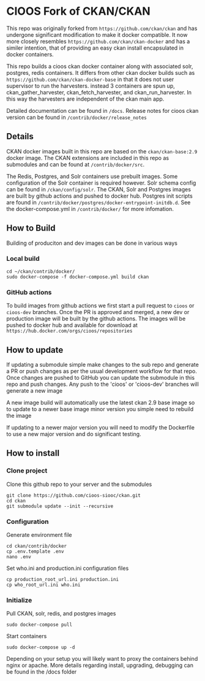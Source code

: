 # CIOOS Fork of CKAN/CKAN

This repo was originally forked from `https://github.com/ckan/ckan` and has undergone significant modification to make it docker compatible. It now more closely resembles `https://github.com/ckan/ckan-docker` and has a similer intention, that of providing an easy ckan install encapsulated in docker containers.

This repo builds a cioos ckan docker container along with associated solr, postgres, redis containers. It differs from other ckan docker builds such as `https://github.com/ckan/ckan-docker-base` in that it does not user supervisor to run the harvesters. instead 3 containers are spun up, ckan_gather_harvester, ckan_fetch_harvester, and ckan_run_harvester. In this way the harvesters are independent of the ckan main app.

Detailed documentation can be found in `/docs`. Release notes for cioos ckan version can be found in `/contrib/docker/release_notes`

## Details
CKAN docker images built in this repo are based on the `ckan/ckan-base:2.9` docker image. The CKAN extensions are included in this repo as submodules and can be found at `/contrib/docker/src`.

The Redis, Postgres, and Solr containers use prebuilt images. Some configuration of the Solr container is required however. Solr schema config can be found in `/ckan/config/solr`. The CKAN, Solr and Postgres images are built by github actions and pushed to docker hub. Postgres init scripts are found in `/contrib/docker/postgres/docker-entrypoint-initdb.d`. See the docker-compose.yml in `/contrib/docker/` for more infomation.

## How to Build
Building of produciton and dev images can be done in various ways

### Local build
```
cd ~/ckan/contrib/docker/
sudo docker-compose -f docker-compose.yml build ckan
```

### GitHub actions
To build images from github actions we first start a pull request to `cioos` or `cioos-dev` branches. Once the PR is approved and merged, a new dev or production image will be built by the github actions. The images will be pushed to docker hub and available for download at `https://hub.docker.com/orgs/cioos/repositories`

## How to update
If updating a submodule simple make changes to the sub repo and generate a PR or push changes as per the usual 
development workflow for that repo. Once changes are pushed to GitHub you can update the submodule in this repo and 
push changes. Any push to the 'cioos' or 'cioos-dev' branches will generate a new image

A new image build will automatically use the latest ckan 2.9 base image so to update to a newer base image minor version you simple need to rebuild the image

If updating to a newer major version you will need to modify the Dockerfile to use a new major version and do significant testing.

## How to install

### Clone project

Clone this github repo to your server and the submodules
```
git clone https://github.com/cioos-siooc/ckan.git
cd ckan
git submodule update --init --recursive
```

### Configuration

Generate environment file
```
cd ckan/contrib/docker
cp .env.template .env
nano .env
```

Set who.ini and production.ini configuration files

```
cp production_root_url.ini production.ini
cp who_root_url.ini who.ini
```

### Initialize
Pull CKAN, solr, redis, and postgres images
```
sudo docker-compose pull
```

Start containers
```
sudo docker-compose up -d
```

Depending on your setup you will likely want to proxy the containers behind nginx or apache. More details regarding install, upgrading, debugging can be found in the /docs folder

